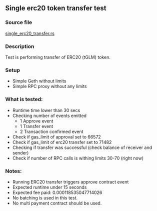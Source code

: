 ## Single erc20 token transfer test

### Source file

[single_erc20_transfer.rs](../../tests/docker_01_basic/single_erc20_transfer.rs)

### Description

Test is performing transfer of ERC20 (tGLM) token.

### Setup

 - Simple Geth without limits
 - Simple RPC proxy without any limits

### What is tested:

 - Runtime time lower than 30 secs
 - Checking number of events emitted
   - 1 Approve event
   - 1 Transfer event
   - 2 Transaction confirmed event
 - Check if gas_limit of approval set to 66572
 - Check if gas_limit of erc20 transfer set to 71482
 - Checking if transfer was successful (check balance of receiver and sender)
 - Check if number of RPC calls is withing limits 30-70 (right now)

### Notes:
 - Running ERC20 transfer triggers approve contract event
 - Expected runtime under 15 seconds
 - Expected fee paid: 0.000118535047714026
 - No batching is used in this test.
 - No multi payment contract should be used.
